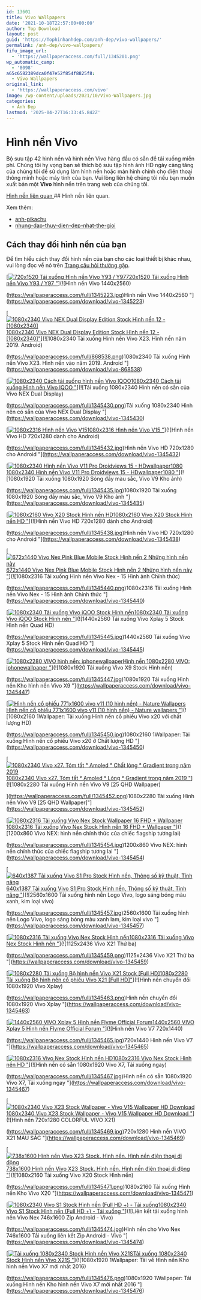 ```yaml
---
id: 13601
title: Vivo Wallpapers
date: '2021-10-18T22:57:00+00:00'
author: Top Download
layout: post
guid: 'https://Tophinhanhdep.com/anh-dep/vivo-wallpapers/'
permalink: /anh-dep/vivo-wallpapers/
fifu_image_url:
  - 'https://wallpaperaccess.com/full/1345201.png'
wp_automatic_camp:
  - '8098'
a65c6582389dca0f47e52f854f8825f8:
  - Vivo Wallpapers
original_link:
  - 'https://wallpaperaccess.com/vivo'
image: /wp-content/uploads/2021/10/Vivo-Wallpapers.jpg
categories:
  - Ảnh Đẹp
lastmod: '2025-04-27T16:33:45.842Z'
---
```

# Hình nền Vivo

Bộ sưu tập 42 hình nền và hình nền Vivo hàng đầu có sẵn để tải xuống miễn phí. Chúng tôi hy vọng bạn sẽ thích bộ sưu tập hình ảnh HD ngày càng tăng của chúng tôi để sử dụng làm hình nền hoặc màn hình chính cho điện thoại thông minh hoặc máy tính của bạn. Vui lòng liên hệ chúng tôi nếu bạn muốn xuất bản một **Vivo** hình nền trên trang web của chúng tôi.

[Hình nền liên quan ](#related) ## Hình nền liên quan.

   
 Xem thêm:

   
- [anh-pikachu](https://tophinhanhdep.com/anh-anime/anh-pikachu/)
- [nhung-dap-thuy-dien-dep-nhat-the-gioi](https://tophinhanhdep.com/anh-dep/nhung-dap-thuy-dien-dep-nhat-the-gioi/)

## Cách thay đổi hình nền của bạn

Để tìm hiểu cách thay đổi hình nền của bạn cho các loại thiết bị khác nhau, vui lòng đọc về nó trên [Trang câu hỏi thường gặp](https://tophinhanhdep.com/faq/).

  
[[![720x1520 Tải xuống Hình nền Vivo Y93 / Y97](https://wallpaperaccess.com/full/1345201.png)720x1520 Tải xuống Hình nền Vivo Y93 / Y97 "](https://wallpaperaccess.com/download/vivo-1345201)](![Hình nền Vivo 1440x2560)

(https://wallpaperaccess.com/full/1345223.jpg)Hình nền Vivo 1440x2560 "](https://wallpaperaccess.com/download/vivo-1345223)

[[![1080x2340 Vivo NEX Dual Display Edition Stock Hình nền 12 - [1080x2340]](https://wallpaperaccess.com/full/1345232.jpg)1080x2340 Vivo NEX Dual Display Edition Stock Hình nền 12 - \[1080x2340\]"](https://wallpaperaccess.com/download/vivo-1345232)](![1080x2340 Tải xuống Hình nền Vivo X23.  Hình nền năm 2019. Android)

(https://wallpaperaccess.com/full/868538.png)1080x2340 Tải xuống Hình nền Vivo X23. Hình nền vào năm 2019. Android "](https://wallpaperaccess.com/download/vivo-868538)

[[![1080x2340 Cách tải xuống hình nền Vivo IQOO](https://wallpaperaccess.com/full/1345244.jpg)1080x2340 Cách tải xuống Hình nền Vivo IQOO "](https://wallpaperaccess.com/download/vivo-1345244)](![Tải xuống 1080x2340 Hình nền có sẵn của Vivo NEX Dual Display)

(https://wallpaperaccess.com/full/1345430.png)Tải xuống 1080x2340 Hình nền có sẵn của Vivo NEX Dual Display "](https://wallpaperaccess.com/download/vivo-1345430)

[[![1080x2316 Hình nền Vivo V15](https://wallpaperaccess.com/full/1345431.png)1080x2316 Hình nền Vivo V15 "](https://wallpaperaccess.com/download/vivo-1345431)](![Hình nền Vivo HD 720x1280 dành cho Android)

(https://wallpaperaccess.com/full/1345432.jpg)Hình nền Vivo HD 720x1280 cho Android "](https://wallpaperaccess.com/download/vivo-1345432)

[[![1080x2340 Hình nền Vivo V11 Pro Droidviews 15 - HDwallpaper1080](https://wallpaperaccess.com/full/1345434.jpg)1080x2340 Hình nền Vivo V11 Pro Droidviews 15 - HDwallpaper1080 "](https://wallpaperaccess.com/download/vivo-1345434)](![1080x1920 Tải xuống 1080x1920 Sóng đầy màu sắc, Vivo V9 Kho ảnh)

(https://wallpaperaccess.com/full/1345435.jpg)1080x1920 Tải xuống 1080x1920 Sóng đầy màu sắc, Vivo V9 Kho ảnh "](https://wallpaperaccess.com/download/vivo-1345435)

[[![1080x2160 Vivo X20 Stock Hình nền HD](https://wallpaperaccess.com/full/1345437.jpg)1080x2160 Vivo X20 Stock Hình nền HD "](https://wallpaperaccess.com/download/vivo-1345437)](![Hình nền Vivo HD 720x1280 dành cho Android)

(https://wallpaperaccess.com/full/1345438.jpg)Hình nền Vivo HD 720x1280 cho Android "](https://wallpaperaccess.com/download/vivo-1345438)

[[![672x1440 Vivo Nex Pink Blue Mobile Stock Hình nền 2 Những hình nền này](https://wallpaperaccess.com/full/1345439.jpg)672x1440 Vivo Nex Pink Blue Mobile Stock Hình nền 2 Những hình nền này "](https://wallpaperaccess.com/download/vivo-1345439)](![1080x2316 Tải xuống Hình nền Vivo Nex - 15 Hình ảnh Chính thức)

(https://wallpaperaccess.com/full/1345440.png)1080x2316 Tải xuống Hình nền Vivo Nex - 15 Hình ảnh Chính thức "](https://wallpaperaccess.com/download/vivo-1345440)

[[![1080x2340 Tải xuống Vivo iQOO Stock Hình nền](https://wallpaperaccess.com/full/1345444.jpg)1080x2340 Tải xuống Vivo iQOO Stock Hình nền "](https://wallpaperaccess.com/download/vivo-1345444)](![1440x2560 Tải xuống Vivo Xplay 5 Stock Hình nền Quad HD)

(https://wallpaperaccess.com/full/1345445.jpg)1440x2560 Tải xuống Vivo Xplay 5 Stock Hình nền Quad HD "](https://wallpaperaccess.com/download/vivo-1345445)

[[![1080x2280 VIVO hình nền: iphonewallpaper](https://wallpaperaccess.com/full/1345446.jpg)Hình nền 1080x2280 VIVO: iphonewallpaper "](https://wallpaperaccess.com/download/vivo-1345446)](![1080x1920 Tải xuống Vivo X9 Stock Hình nền)

(https://wallpaperaccess.com/full/1345447.jpg)1080x1920 Tải xuống Hình nền Kho hình nền Vivo X9 "](https://wallpaperaccess.com/download/vivo-1345447)

[[![Hình nền cổ phiếu 771x1600 vivo v11 (10 hình nền) - Nature Wallapers](https://wallpaperaccess.com/full/1345449.png)Hình nền cổ phiếu 771x1600 vivo v11 (10 hình nền) - Nature wallapers "](https://wallpaperaccess.com/download/vivo-1345449)](![1080x2160 1Wallpaper: Tải xuống Hình nền cổ phiếu Vivo x20 với chất lượng HD)

(https://wallpaperaccess.com/full/1345450.jpg)1080x2160 1Wallpaper: Tải xuống Hình nền cổ phiếu Vivo x20 ở Chất lượng HD "](https://wallpaperaccess.com/download/vivo-1345450)

[[![1080x2340 Vivo x27.  Tóm tắt ° Amoled ° Chất lỏng ° Gradient trong năm 2019](https://wallpaperaccess.com/full/1345451.jpg)1080x2340 Vivo x27. Tóm tắt ° Amoled ° Lỏng ° Gradient trong năm 2019 "](https://wallpaperaccess.com/download/vivo-1345451)](![1080x2280 Tải xuống Hình nền Vivo V9 [25 QHD Wallpaper)

](https://wallpaperaccess.com/full/1345452.png)1080x2280 Tải xuống Hình nền Vivo V9 \[25 QHD Wallpaper\]"](https://wallpaperaccess.com/download/vivo-1345452)

[[![1080x2316 Tải xuống Vivo Nex Stock Wallpaper 16 FHD + Wallpaper](https://wallpaperaccess.com/full/1345453.jpg)1080x2316 Tải xuống Vivo Nex Stock Hình nền 16 FHD + Wallpaper "](https://wallpaperaccess.com/download/vivo-1345453)](![1200x860 Vivo NEX: hình nền chính thức của chiếc flagship tương lai)

(https://wallpaperaccess.com/full/1345454.jpg)1200x860 Vivo NEX: hình nền chính thức của chiếc flagship tương lai "](https://wallpaperaccess.com/download/vivo-1345454)

[[![640x1387 Tải xuống Vivo S1 Pro Stock Hình nền, Thông số kỹ thuật, Tính năng](https://wallpaperaccess.com/full/1345456.jpg)640x1387 Tải xuống Vivo S1 Pro Stock Hình nền, Thông số kỹ thuật, Tính năng "](https://wallpaperaccess.com/download/vivo-1345456)](![2560x1600 Tải xuống hình nền Logo Vivo, logo sáng bóng màu xanh, kim loại vivo)

(https://wallpaperaccess.com/full/1345457.jpg)2560x1600 Tải xuống hình nền Logo Vivo, logo sáng bóng màu xanh lam, kim loại vivo "](https://wallpaperaccess.com/download/vivo-1345457)

[[![1080x2316 Tải xuống Vivo Nex Stock Hình nền](https://wallpaperaccess.com/full/1345458.jpg)1080x2316 Tải xuống Vivo Nex Stock Hình nền "](https://wallpaperaccess.com/download/vivo-1345458)](![1125x2436 Vivo X21 Thứ ba)

(https://wallpaperaccess.com/full/1345459.png)1125x2436 Vivo X21 Thứ ba "](https://wallpaperaccess.com/download/vivo-1345459)

[[![1080x2280 Tải xuống Bộ hình nền Vivo X21 Stock [Full HD]](https://wallpaperaccess.com/full/1345462.jpg)1080x2280 Tải xuống Bộ hình nền cổ phiếu Vivo X21 \[Full HD\]"](https://wallpaperaccess.com/download/vivo-1345462)](![Hình nền chuyển đổi 1080x1920 Vivo Xplay)

(https://wallpaperaccess.com/full/1345463.png)Hình nền chuyển đổi 1080x1920 Vivo Xplay "](https://wallpaperaccess.com/download/vivo-1345463)

[[![1440x2560 VIVO Xplay 5 Hình nền Flyme Official Forum](https://wallpaperaccess.com/full/1345464.jpg)1440x2560 VIVO Xplay 5 Hình nền Flyme Official Forum "](https://wallpaperaccess.com/download/vivo-1345464)](![Hình nền Vivo V7 720x1440)

(https://wallpaperaccess.com/full/1345465.jpg)720x1440 Hình nền Vivo V7 "](https://wallpaperaccess.com/download/vivo-1345465)

[[![1080x2316 Vivo Nex Stock Hình nền HD](https://wallpaperaccess.com/full/1345466.jpg)1080x2316 Vivo Nex Stock Hình nền HD "](https://wallpaperaccess.com/download/vivo-1345466)](![Hình nền có sẵn 1080x1920 Vivo X7, Tải xuống ngay)

(https://wallpaperaccess.com/full/1345467.jpg)Hình nền có sẵn 1080x1920 Vivo X7, Tải xuống ngay "](https://wallpaperaccess.com/download/vivo-1345467)

[[![1080x2340 Vivo X23 Stock Wallpaper - Vivo V15 Wallpaper HD Download](https://wallpaperaccess.com/full/1345468.png)1080x2340 Vivo X23 Stock Wallpaper - Vivo V15 Wallpaper HD Download "](https://wallpaperaccess.com/download/vivo-1345468)](![Hình nền 720x1280 COLORFUL VIVO X21)

(https://wallpaperaccess.com/full/1345469.jpg)720x1280 Hình nền VIVO X21 MÀU SẮC "](https://wallpaperaccess.com/download/vivo-1345469)

[[![738x1600 Hình nền Vivo X23 Stock.  Hình nền.  Hình nền điện thoại di động](https://wallpaperaccess.com/full/868649.png)738x1600 Hình nền Vivo X23 Stock. Hình nền. Hình nền điện thoại di động "](https://wallpaperaccess.com/download/vivo-868649)](![1080x2160 Tải xuống Vivo X20 Stock Hình nền)

(https://wallpaperaccess.com/full/1345471.png)1080x2160 Tải xuống Hình nền Kho Vivo X20 "](https://wallpaperaccess.com/download/vivo-1345471)

[[![1080x2340 Vivo S1 Stock Hình nền (Full HD +) - Tải xuống](https://wallpaperaccess.com/full/1345473.jpg)1080x2340 Vivo S1 Stock Hình nền (Full HD +) - Tải xuống "](https://wallpaperaccess.com/download/vivo-1345473)](![Liên kết tải xuống hình nền Vivo Nex 746x1600 Zip Android - Vivo)

(https://wallpaperaccess.com/full/1345474.jpg)Hình nền cho Vivo Nex 746x1600 Tải xuống liên kết Zip Android - Vivo "](https://wallpaperaccess.com/download/vivo-1345474)

[[![Tải xuống 1080x2340 Stock Hình nền Vivo X21S](https://wallpaperaccess.com/full/1345475.jpg)Tải xuống 1080x2340 Stock Hình nền Vivo X21S "](https://wallpaperaccess.com/download/vivo-1345475)](![1080x1920 1Wallpaper: Tải về Hình nền Kho hình nền Vivo X7 mới nhất 2016)

(https://wallpaperaccess.com/full/1345476.png)1080x1920 1Wallpaper: Tải xuống Hình nền Kho hình nền Vivo X7 mới nhất 2016 "](https://wallpaperaccess.com/download/vivo-1345476)
